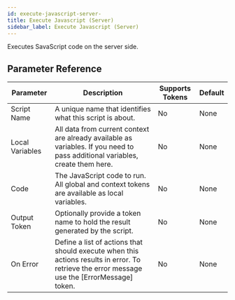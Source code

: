 ```yaml
---
id: execute-javascript-server-
title: Execute Javascript (Server)
sidebar_label: Execute Javascript (Server)
---
```



Executes SavaScript code on the server side.

## Parameter Reference
| Parameter | Description | Supports Tokens | Default |
| -- | -- | -- | -- |
| Script Name | A unique name that identifies what this script is about. | No | None |
| Local Variables | All data from current context are already available as variables. If you need to pass additional variables, create them here. | No | None |
| Code | The JavaScript code to run. All global and context tokens are available as local variables. | No | None |
| Output Token | Optionally provide a token name to hold the result generated by the script. | No | None |
| On Error | Define a list of actions that should execute when this actions results in error. To retrieve the error message use the [ErrorMessage] token. | No | None |
